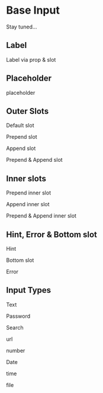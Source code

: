 # Base Input

Stay tuned...

## Label

Label via prop & slot

<div class="grid grid-cols-2 gap-x-6">
    <div>
        <ABaseInput label="Label">
            <template #default="props">
                <input type="text" v-bind="props" />
            </template>
        </ABaseInput>
    </div>
    <div>
        <ABaseInput id="form-x">
            <template #label>
                <label for="a-input-form-x">
                    <span>Awesome </span>
                    <span class="text-red">*</span>
                </label>
            </template>
            <template #default="props">
                <input type="text" v-bind="props" />
            </template>
        </ABaseInput>
    </div>
</div>

## Placeholder

placeholder

<div class="grid grid-cols-2">
    <div>
        <ABaseInput placeholder="Enter your email">
            <template #default="props">
                <input type="text" v-bind="props" />
            </template>
        </ABaseInput>
    </div>
</div>


## Outer Slots

Default slot

<ABaseInput>
<template #default="props">
<input type="text" v-bind="props" />
</template>
</ABaseInput>

Prepend slot

<ABaseInput>
<template #prepend>
<i class="i-bx-info-circle"></i>
</template>
<template #default="props">
<input type="text" v-bind="props" />
</template>
</ABaseInput>

Append slot

<ABaseInput>
<template #default="props">
<input type="text" v-bind="props" />
</template>
<template #append>
<i class="i-bx-info-circle"></i>
</template>
</ABaseInput>

Prepend & Append slot

<ABaseInput>
<template #prepend>
<i class="i-bx-info-circle"></i>
</template>
<template #default="props">
<input type="text" v-bind="props" />
</template>
<template #append>
<i class="i-bx-info-circle"></i>
</template>
</ABaseInput>


## Inner slots

Prepend inner slot

<ABaseInput>
<template #prepend-inner>
<i class="i-bx-dollar"></i>
</template>
<template #default="props">
<input type="text" v-bind="props" />
</template>
</ABaseInput>

Append inner slot

<ABaseInput>
<template #default="props">
<input type="text" v-bind="props" />
</template>
<template #append-inner>
<i class="i-bx-dollar"></i>
</template>
</ABaseInput>

Prepend & Append inner slot

<ABaseInput>
<template #prepend-inner>
<i class="i-bx-dollar"></i>
</template>
<template #default="props">
<input type="text" v-bind="props" />
</template>
<template #append-inner>
<i class="i-bx-dollar"></i>
</template>
</ABaseInput>

## Hint, Error & Bottom slot

Hint

<ABaseInput hint="We never share your email with anyone">
<template #prepend-inner>
<i class="i-bx-at"></i>
</template>
<template #default="props">
<input type="text" v-bind="props" />
</template>
</ABaseInput>

Bottom slot


<ABaseInput>
<template #default="props">
<input type="text" v-bind="props" />
</template>
<template #bottom>
<small class="inline-block w-full text-right">right aligned text</small>
</template>
</ABaseInput>

Error

<ABaseInput error="This field is required">
<template #prepend-inner>
<i class="i-bx-at"></i>
</template>
<template #default="props">
<input type="text" v-bind="props" />
</template>
</ABaseInput>

## Input Types

Text

<ABaseInput>
<template #default="props">
<input type="text" v-bind="props" />
</template>
</ABaseInput>

Password

<ABaseInput>
<template #default="props">
<input type="password" v-bind="props" />
</template>
</ABaseInput>

Search

<ABaseInput>
<template #default="props">
<input type="search" v-bind="props" />
</template>
</ABaseInput>

url

<ABaseInput>
<template #default="props">
<input type="url" v-bind="props" />
</template>
</ABaseInput>

number

<ABaseInput>
<template #default="props">
<input type="number" v-bind="props" />
</template>
</ABaseInput>

Date

<ABaseInput>
<template #default="props">
<input type="date" v-bind="props" />
</template>
</ABaseInput>

time

<ABaseInput>
<template #default="props">
<input type="time" v-bind="props" />
</template>
</ABaseInput>

file

<ABaseInput class="px-0" input-wrapper-classes="!px-0">
<template #default="props">
<input type="file" v-bind="props" class="file:rounded-lg file:border-none file:mr-4 file:px-4 file:py-3 file:text-gray-500 file:rounded-r-none file:bg-gray-100" />
</template>
</ABaseInput>
